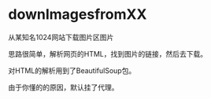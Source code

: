 # downImagesfromXX

从某知名1024网站下载图片区图片

思路很简单，解析网页的HTML，找到图片的链接，然后去下载。

对HTML的解析用到了BeautifulSoup包。 

由于你懂的的原因，默认挂了代理。
